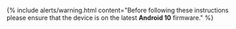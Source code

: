 {% include alerts/warning.html content="Before following these instructions please ensure that the device is on the latest **Android 10** firmware." %}
